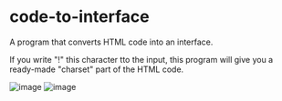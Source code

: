# code-to-interface

A program that converts HTML code into an interface.

If you write "!" this character tto the input, this program will give you a ready-made "charset" part of the HTML code.

![image](https://github.com/definem/code-to-interface/assets/120991965/93d9b37a-6f40-4525-9a80-9a19e9fa7ecd)
![image](https://github.com/definem/code-to-interface/assets/120991965/03fd6cdd-68bf-4bff-a610-75505d622946)
